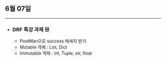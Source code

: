 ## 6월 07일


***

* ### DRF 특강 과제 완
  * PostMan으로 success 메세지 받기 
  * Mutable 객체 : List, Dict
  * Immutable 객체 : int, Tuple, str, float


<br> 
